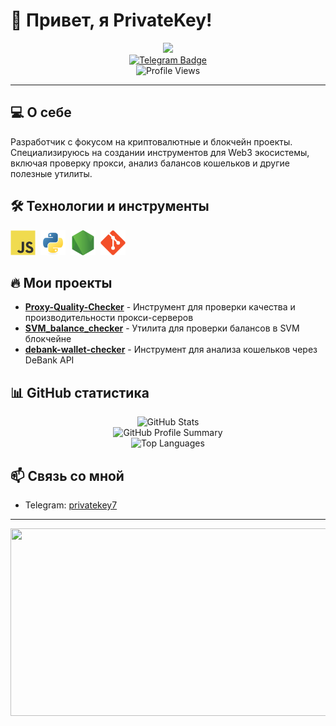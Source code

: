 # 👋 Привет, я PrivateKey!

<div align="center">
  <img src="https://media.giphy.com/media/v1.Y2lkPTc5MGI3NjExNjM0MmNhMzA2YmIyZDkxMDk0NTg0ZDQyYzRjYWFmNzg5MjM3NTk0ZCZlcD12MV9pbnRlcm5hbF9naWZzX2dpZklkJmN0PWc/M9gbBd9nbDrOTu1Mqx/giphy.gif" width="100"/>
</div>

<div align="center">
  <a href="https://t.me/privatekey7">
    <img src="https://img.shields.io/badge/Telegram-blue?style=for-the-badge&logo=telegram&logoColor=white" alt="Telegram Badge"/>
  </a>
</div>

<div align="center">
  <img src="https://komarev.com/ghpvc/?username=privatekey7&style=flat-square&color=blue" alt="Profile Views"/>
</div>

---

## 💻 О себе
Разработчик с фокусом на криптовалютные и блокчейн проекты. Специализируюсь на создании инструментов для Web3 экосистемы, включая проверку прокси, анализ балансов кошельков и другие полезные утилиты.

## 🛠️ Технологии и инструменты
<div>
  <img src="https://github.com/devicons/devicon/blob/master/icons/javascript/javascript-original.svg" title="JavaScript" alt="JavaScript" width="40" height="40"/>&nbsp;
  <img src="https://github.com/devicons/devicon/blob/master/icons/python/python-original.svg" title="Python" alt="Python" width="40" height="40"/>&nbsp;
  <img src="https://github.com/devicons/devicon/blob/master/icons/nodejs/nodejs-original.svg" title="NodeJS" alt="NodeJS" width="40" height="40"/>&nbsp;
  <img src="https://github.com/devicons/devicon/blob/master/icons/git/git-original.svg" title="Git" alt="Git" width="40" height="40"/>
</div>

## 🔥 Мои проекты
- [**Proxy-Quality-Checker**](https://github.com/privatekey7/Proxy-Quality-Checker) - Инструмент для проверки качества и производительности прокси-серверов
- [**SVM_balance_checker**](https://github.com/privatekey7/SVM_balance_checker) - Утилита для проверки балансов в SVM блокчейне
- [**debank-wallet-checker**](https://github.com/privatekey7/debank-wallet-checker) - Инструмент для анализа кошельков через DeBank API

## 📊 GitHub статистика

<div align="center">
  <img src="https://github-readme-stats.vercel.app/api?username=privatekey7&show_icons=true&theme=radical" alt="GitHub Stats" />
</div>

<div align="center">
  <img src="https://github-profile-summary-cards.vercel.app/api/cards/profile-details?username=privatekey7&theme=radical" alt="GitHub Profile Summary" />
</div>

<div align="center">
  <img src="https://github-readme-stats.vercel.app/api/top-langs/?username=privatekey7&layout=compact&theme=radical" alt="Top Languages" />
</div>

## 📫 Связь со мной
- Telegram: [privatekey7](https://t.me/privatekey7)

---

<div align="center">
  <img src="https://media.giphy.com/media/v1.Y2lkPTc5MGI3NjExODkzYzFjMTJiZjhjMDFiMTI1NmU2OWQ2NTU3MzRiOTEzNTFjNjU2ZiZlcD12MV9pbnRlcm5hbF9naWZzX2dpZklkJmN0PWc/dWesBcTLavkZuG35MI/giphy.gif" width="600" height="300"/>
</div>